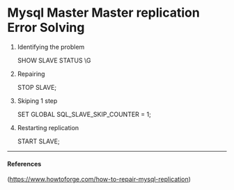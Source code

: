 # Mysql Master Master replication Error Solving

1. Identifying the problem

    SHOW SLAVE STATUS \G


1. Repairing

    STOP SLAVE;

1. Skiping 1 step

    SET GLOBAL SQL_SLAVE_SKIP_COUNTER = 1;

1. Restarting replication

    START SLAVE; 


___
#### References

(https://www.howtoforge.com/how-to-repair-mysql-replication)
